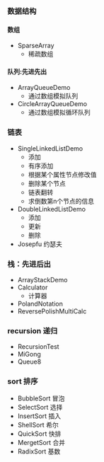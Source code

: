 ### 数据结构

#### 数组

- SparseArray
    - 稀疏数组

#### 队列:先进先出

- ArrayQueueDemo
    - 通过数组模拟队列
- CircleArrayQueueDemo
    - 通过数组模拟循环队列

### 链表

- SingleLinkedListDemo
    - 添加
    - 有序添加
    - 根据某个属性节点修改值
    - 删除某个节点
    - 链表翻转
    - 求倒数第n个节点的信息
- DoubleLinkedListDemo
    - 添加
    - 更新
    - 删除
- Josepfu 约瑟夫

### 栈：先进后出

- ArrayStackDemo
- Calculator
    - 计算器
- PolandNotation
- ReversePolishMultiCalc

### recursion 递归

- RecursionTest
- MiGong
- Queue8

### sort 排序

- BubbleSort 冒泡
- SelectSort 选择
- InsertSort 插入
- ShellSort  希尔
- QuickSort  快排
- MergetSort 合并
- RadixSort  基数
  